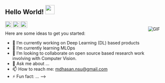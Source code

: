 ## Hello World! <img src="https://raw.githubusercontent.com/iampavangandhi/iampavangandhi/master/gifs/Hi.gif" width="30px"></h2>

<p align="center">
  
<a href="https://twitter.com/mdhasanai">
  <img align="left" alt="Hasan's Twitter" width="22px" src="https://cdn.jsdelivr.net/npm/simple-icons@v3/icons/twitter.svg" />
</a>
<a href="https://www.linkedin.com/in/mdhasanai/">
  <img align="left" alt="Hasan's Linkdein" width="22px" src="https://cdn.jsdelivr.net/npm/simple-icons@v3/icons/linkedin.svg" />
</a>
<a href="https://github.com/mdhasanai">
  <img align="left" alt="Hasan's Github" width="22px" src="https://cdn.jsdelivr.net/npm/simple-icons@v3/icons/github.svg" />
</a>
<br />
<img align="right" alt="GIF" src="https://media.giphy.com/media/13HgwGsXF0aiGY/giphy.gif" />
</p>

Here are some ideas to get you started:

- 🔭 I’m currently working on Deep Learning (DL) based products
- 🌱 I’m currently learning MLOps
- 👯 I’m looking to collaborate on open source based research work involving with Computer Vision.
- 💬 Ask me about ...
- 📫 How to reach me: mdhasan.nsu@gmail.com
- ⚡ Fun fact: ...
-->
